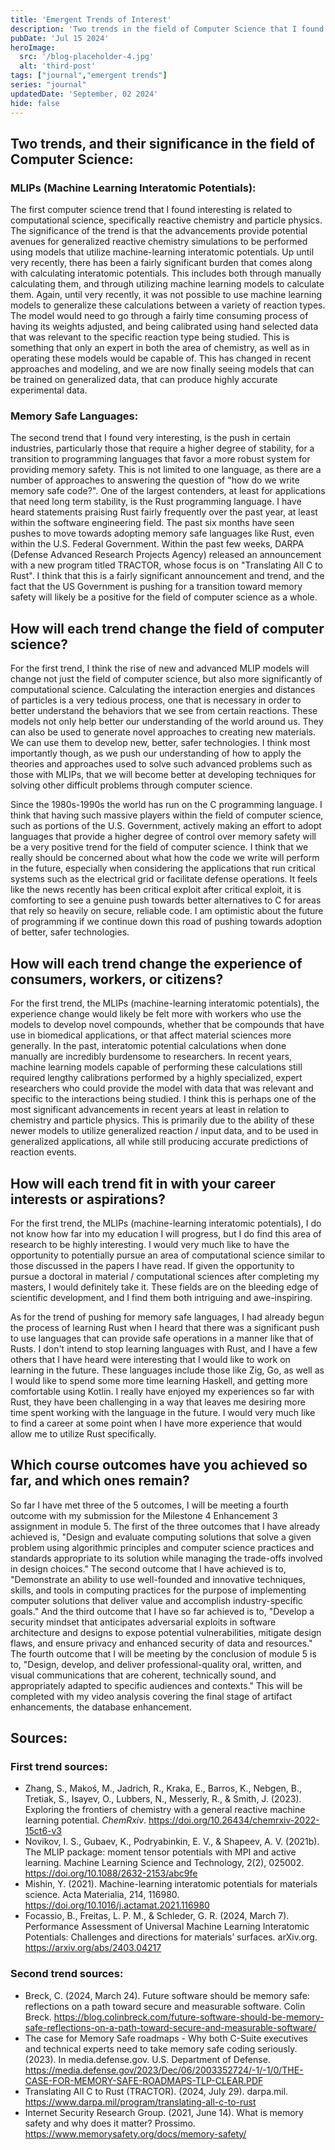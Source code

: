 ```yaml
---
title: 'Emergent Trends of Interest'
description: 'Two trends in the field of Computer Science that I found interesting.'
pubDate: 'Jul 15 2024'
heroImage: 
  src: '/blog-placeholder-4.jpg'
  alt: 'third-post'
tags: ["journal","emergent trends"]
series: "journal"
updatedDate: 'September, 02 2024'
hide: false
---
```



## Two trends, and their significance in the field of Computer Science:

### MLIPs (Machine Learning Interatomic Potentials):
The first computer science trend that I found interesting is related to computational science, specifically reactive chemistry and particle physics. The significance of the trend is that the advancements provide potential avenues for generalized reactive chemistry simulations to be performed using models that utilize machine-learning interatomic potentials. Up until very recently, there has been a fairly significant burden that comes along with calculating interatomic potentials. This includes both through manually calculating them, and through utilizing machine learning models to calculate them. Again, until very recently, it was not possible to use machine learning models to generalize these calculations between a variety of reaction types.  The model would need to go through a fairly time consuming process of having its weights adjusted, and being calibrated using hand selected data that was relevant to the specific reaction type being studied. This is something that only an expert in both the area of chemistry, as well as in operating these models would be capable of. This has changed in recent approaches and modeling, and we are now finally seeing models that can be trained on generalized data, that can produce highly accurate experimental data. 


### Memory Safe Languages:
The second trend that I found very interesting, is the push in certain industries, particularly those that require a higher degree of stability, for a transition to programming languages that favor a more robust system for providing memory safety. This is not limited to one language, as there are a number of approaches to answering the question of "how do we write memory safe code?". One of the largest contenders, at least for applications that need long term stability, is the Rust programming language. I have heard statements praising Rust fairly frequently over the past year, at least within the software engineering field. The past six months have seen pushes to move towards adopting memory safe languages like Rust, even within the U.S. Federal Government. Within the past few weeks, DARPA (Defense Advanced Research Projects Agency) released an announcement with a new program titled TRACTOR, whose focus is on "Translating All C to Rust". I think that this is a fairly significant announcement and trend, and the fact that the US Government is pushing for a transition toward memory safety will likely be a positive for the field of computer science as a whole.

## How will each trend change the field of computer science?
For the first trend, I think the rise of new and advanced MLIP models will change not just the field of computer science, but also more significantly of computational science. Calculating the interaction energies and distances of particles is a very tedious process, one that is necessary in order to better understand the behaviors that we see from certain reactions. These models not only help better our understanding of the world around us. They can also be used to generate novel approaches to creating new materials. We can use them to develop new, better, safer technologies. I think most importantly though, as we push our understanding of how to apply the theories and approaches used to solve such advanced problems such as those with MLIPs, that we will become better at developing techniques for solving other difficult problems through computer science. 


Since the 1980s-1990s the world has run on the C programming language. I think that having such massive players within the field of computer science, such as portions of the U.S. Government, actively making an effort to adopt languages that provide a higher degree of control over memory safety will be a very positive trend for the field of computer science. I think that we really should be concerned about what how the code we write will perform in the future, especially when considering the applications that run critical systems such as the electrical grid or facilitate defense operations. It feels like the news recently has been critical exploit after critical exploit, it is comforting to see a genuine push towards better alternatives to C for areas that rely so heavily on secure, reliable code. I am optimistic about the future of programming if we continue down this road of pushing towards adoption of better, safer technologies. 

## How will each trend change the experience of consumers, workers, or citizens?
For the first trend, the MLIPs (machine-learning interatomic potentials), the experience change would likely be felt more with workers who use the models to develop novel compounds, whether that be compounds that have use in biomedical applications, or that affect material sciences more generally. In the past, interatomic potential calculations when done manually are incredibly burdensome to researchers. In recent years, machine learning models capable of performing these calculations still required lengthy calibrations performed by a highly specialized, expert researchers who could provide the model with data that was relevant and specific to the interactions being studied. I think this is perhaps one of the most significant advancements in recent years at least in relation to chemistry and particle physics. This is primarily due to the ability of these newer models to utilize generalized reaction / input data, and to be used in generalized applications, all while still producing accurate predictions of reaction events.


## How will each trend fit in with your career interests or aspirations?
For the first trend, the MLIPs (machine-learning interatomic potentials), I do not know how far into my education I will progress, but I do find this area of research to be highly interesting. I would very much like to have the opportunity to potentially pursue an area of computational science similar to those discussed in the papers I have read. If given the opportunity to pursue a doctoral in material / computational sciences after completing my masters, I would definitely take it. These fields are on the bleeding edge of scientific development, and I find them both intriguing and awe-inspiring. 

As for the trend of pushing for memory safe languages, I had already begun the process of learning Rust when I heard that there was a significant push to use languages that can provide safe operations in a manner like that of Rusts. I don't intend to stop learning languages with Rust, and I have a few others that I have heard were interesting that I would like to work on learning in the future. These languages include those like Zig, Go, as well as I would like to spend some more time learning Haskell, and getting more comfortable using Kotlin. I really have enjoyed my experiences so far with Rust, they have been challenging in a way that leaves me desiring more time spent working with the language in the future. I would very much like to find a career at some point when I have more experience that would allow me to utilize Rust specifically. 

## Which course outcomes have you achieved so far, and which ones remain?
So far I have met three of the 5 outcomes, I will be meeting a fourth outcome with my submission for the Milestone 4 Enhancement 3 assignment in module 5. The first of the three outcomes that I have already achieved is, "Design and evaluate computing solutions that solve a given problem using algorithmic principles and computer science practices and standards appropriate to its solution while managing the trade-offs involved in design choices." The second outcome that I have achieved is to, "Demonstrate an ability to use well-founded and innovative techniques, skills, and tools in computing practices for the purpose of implementing computer solutions that deliver value and accomplish industry-specific goals." And the third outcome that I have so far achieved is to, "Develop a security mindset that anticipates adversarial exploits in software architecture and designs to expose potential vulnerabilities, mitigate design flaws, and ensure privacy and enhanced security of data and resources."
The fourth outcome that I will be meeting by the conclusion of module 5 is to, "Design, develop, and deliver professional-quality oral, written, and visual communications that are coherent, technically sound, and appropriately adapted to specific audiences and contexts." This will be completed with my video analysis covering the final stage of artifact enhancements, the database enhancement. 

## Sources:

### First trend sources: 
- Zhang, S., Makoś, M., Jadrich, R., Kraka, E., Barros, K., Nebgen, B., Tretiak, S., Isayev, O., Lubbers, N., Messerly, R., & Smith, J. (2023). Exploring the frontiers of chemistry with a general reactive machine learning potential. _ChemRxiv_. https://doi.org/10.26434/chemrxiv-2022-15ct6-v3
- Novikov, I. S., Gubaev, K., Podryabinkin, E. V., & Shapeev, A. V. (2021b). The MLIP package: moment tensor potentials with MPI and active learning. Machine Learning Science and Technology, 2(2), 025002. https://doi.org/10.1088/2632-2153/abc9fe
- Mishin, Y. (2021). Machine-learning interatomic potentials for materials science. Acta Materialia, 214, 116980. https://doi.org/10.1016/j.actamat.2021.116980
- Focassio, B., Freitas, L. P. M., & Schleder, G. R. (2024, March 7). Performance Assessment of Universal Machine Learning Interatomic Potentials: Challenges and directions for materials’ surfaces. arXiv.org. https://arxiv.org/abs/2403.04217



### Second trend sources:
- Breck, C. (2024, March 24). Future software should be memory safe: reflections on a path toward secure and measurable software. Colin Breck. https://blog.colinbreck.com/future-software-should-be-memory-safe-reflections-on-a-path-toward-secure-and-measurable-software/
- The case for Memory Safe roadmaps - Why both C-Suite executives and technical experts need to take memory safe coding seriously. (2023). In media.defense.gov. U.S. Department of Defense. https://media.defense.gov/2023/Dec/06/2003352724/-1/-1/0/THE-CASE-FOR-MEMORY-SAFE-ROADMAPS-TLP-CLEAR.PDF
- Translating All C to Rust (TRACTOR). (2024, July 29). darpa.mil. https://www.darpa.mil/program/translating-all-c-to-rust
- Internet Security Research Group. (2021, June 14). What is memory safety and why does it matter? Prossimo. https://www.memorysafety.org/docs/memory-safety/


